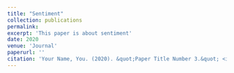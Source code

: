 ```yaml
---
title: "Sentiment"
collection: publications
permalink: 
excerpt: 'This paper is about sentiment'
date: 2020
venue: 'Journal'
paperurl: ''
citation: 'Your Name, You. (2020). &quot;Paper Title Number 3.&quot; <i>Journal 1</i>. 1(3).'
---
```

